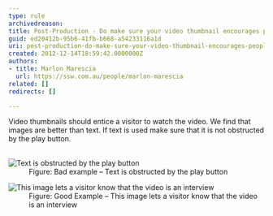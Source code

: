 ```yaml
---
type: rule
archivedreason: 
title: Post-Production - Do make sure your video thumbnail encourages people to watch the video?
guid: ed20412b-95b6-41fb-b668-a54233116a1d
uri: post-production-do-make-sure-your-video-thumbnail-encourages-people-to-watch-the-video
created: 2012-12-14T18:59:42.0000000Z
authors:
- title: Marlon Marescia
  url: https://ssw.com.au/people/marlon-marescia
related: []
redirects: []

---
```



​​​Video thumbnails should entice a visitor to watch the video. We find that images are better than text. If text is used make sure that it is not obstructed by the play button.
<br><excerpt class='endintro'></excerpt><br>
<dl class="badImage">
<dt><img alt="Text is obstructed by the play button" src="/PublishingImages/video-thumb-bad.jpg" /></dt>
<dd>Figure&#58; Bad example – Text is obstructed by the play button</dd>
</dl>
<dl class="goodImage">
<dt><img alt="This image lets a visitor know that the video is an interview" src="/PublishingImages/video-thumb-good.jpg" /></dt>
<dd>Figure&#58; Good Example – This image lets a visitor know that the video is an interview</dd>
</dl>



